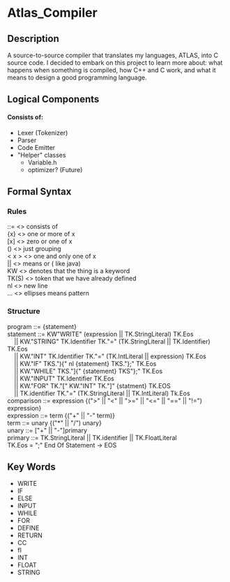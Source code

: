 # Atlas_Compiler

## Description
A source-to-source compiler that translates my languages, ATLAS, into C source code. I decided to embark on this project to learn more about: what happens when something is compiled, how C++ and C work, and what it means to design a good programming language.     

## Logical Components 
#### Consists of:
- Lexer (Tokenizer)
- Parser
- Code Emitter
- "Helper" classes
  - Variable.h
  - optimizer? (Future)
## Formal Syntax

### Rules <br>
::= <> consists of <br>
{x} <> one or more of x <br>
[x] <> zero or one of x <br>
() <> just grouping <br>
< x > <> one and only one of x <br>
|| <> means or ( like java) <br>
KW <> denotes that the thing is a keyword <br>
TK(S) <> token that we have already defined <br>
nl <> new line <br>
... <> ellipses means pattern <br>

### Structure

program ::= {statement} <br>
statement ::= KW"WRITE" (expression || TK.StringLiteral) TK.Eos <br>
&nbsp;&nbsp;&nbsp;&nbsp;|| KW."STRING" TK.Identifier TK."=" (TK.StringLiteral || TK.Identifier) TK.Eos <br>
&nbsp;&nbsp;&nbsp;&nbsp;|| KW."INT" TK.Identifier TK."=" (TK.IntLiteral || expression) TK.Eos <br>
&nbsp;&nbsp;&nbsp;&nbsp;|| KW."IF" <comparison> TKS."){" nl {statement} TKS."};" TK.Eos <br>
&nbsp;&nbsp;&nbsp;&nbsp;|| KW."WHILE" <comparison> TKS."]{" {statement} TKS"};" TK.Eos <br>
&nbsp;&nbsp;&nbsp;&nbsp;|| KW."INPUT" TK.Identifier TK.Eos <br>
&nbsp;&nbsp;&nbsp;&nbsp;|| KW."FOR" TK."[" KW."INT" TK."]" {statment} TK.EOS <br>
&nbsp;&nbsp;&nbsp;&nbsp;|| TK.identifier TK."=" (TK.StringLiteral || TK.IntLiteral) Tk.Eos <br>
comparison ::= expression {(">" || "<" || ">=" || "<=" || "==" || "!=") expression} <br>
expression ::= term {("+" || "-" term)} <br>
term ::= unary {("*" || "/") unary} <br>
unary ::= ["+" || "-"]primary <br>
primary ::= TK.StringLiteral || TK.identifier || TK.FloatLiteral <br>
TK.Eos = ";" End Of Statement -> EOS <br>


## Key Words

- WRITE
- IF
- ELSE
- INPUT
- WHILE
- FOR
- DEFINE
- RETURN
- CC
- fl
- INT
- FLOAT
- STRING